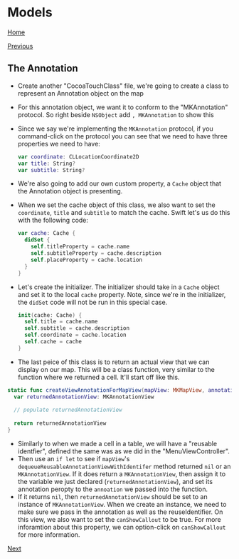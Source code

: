 # Models
[Home](Scavenger.md)

[Previous](menu.md)



## The Annotation
  - Create another "CocoaTouchClass" file, we're going to create a class to represent an Annotation object on the map
  - For this annotation object, we want it to conform to the "MKAnnotation" protocol. So right beside `NSObject` add `, MKAnnotation` to show this
  - Since we say we're implementing the `MKAnnotation` protocol, if you command-click on the protocol you can see that we need to have three properties we need to have:
  
    ```swift
    var coordinate: CLLocationCoordinate2D
    var title: String?
    var subtitle: String?
    ```
  - We're also going to add our own custom property, a `Cache` object that the Annotation object is presenting.
  - When we set the cache object of this class, we also want to set the `coordinate`, `title` and `subtitle` to match the cache. Swift let's us do this with the following code:

    ```swift
    var cache: Cache {
      didSet {
        self.titleProperty = cache.name
        self.subtitleProperty = cache.description
        self.placeProperty = cache.location
      }
    }
    ```
  - Let's create the initializer. The initializer should take in a `Cache` object and set it to the local `cache` property. Note, since we're in the initializer, the `didSet` code will not be run in this special case. 

    ```swift
    init(cache: Cache) {
      self.title = cache.name
      self.subtitle = cache.description
      self.coordinate = cache.location
      self.cache = cache
    }
    ```

  - The last peice of this class is to return an actual view that we can display on our map. This will be a class function, very similar to the function where we returned a cell. It'll start off like this.

```swift
static func createViewAnnotationForMapView(mapView: MKMapView, annotation: MKAnnotation) -> MKAnnotationView { 
  var returnedAnnotationView: MKAnnotationView
  
  // populate returnedAnnotationView
  
  return returnedAnnotationView
}
```
  - Similarly to when we made a cell in a table, we will have a "reusable identfier", defined the same was as we did in the "MenuViewController". 
  - Then use an `if let` to see if `mapView`'s `dequeueReusableAnnotationViewWithIdentifer` method returned `nil` or an `MKAnnotationView`. If it does return a `MKAnnotationView`, then assign it to the variable we just declared (`returnedAnnotationView`), and set its annotation peropty to the `annoation` we passed into the function.
  - If it returns `nil`, then `returnedAnnotationView` should be set to an instance of `MKAnnotationView`. When we create an instance, we need to make sure we pass in the annotation as well as the reuseIdentifier. On this view, we also want to set the `canShowCallout` to be true. For more inforamtion about this property, we can option-click on `canShowCallout` for more information.

[Next](map.md)
